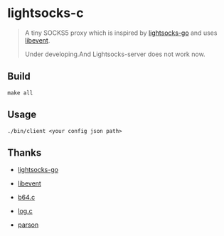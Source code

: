 # lightsocks-c

> A tiny SOCKS5 proxy which is inspired by [lightsocks-go](https://github.com/gwuhaolin/lightsocks) and uses [libevent](http://libevent.org/).
>
> Under developing.And Lightsocks-server does not work now.

## Build

```shell
make all
```

## Usage

``` shell
./bin/client <your config json path>
```

## Thanks

- [lightsocks-go](https://github.com/gwuhaolin/lightsocks)

- [libevent](http://libevent.org/)

- [b64.c](https://github.com/littlstar/b64.c)

- [log.c](https://github.com/rxi/log.c)

- [parson](https://github.com/kgabis/parson)
